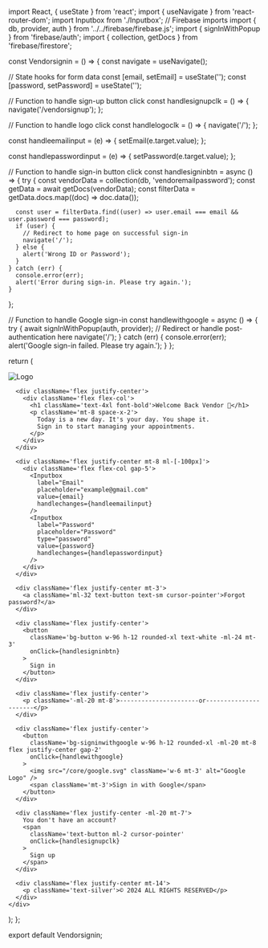 import React, { useState } from 'react';
import { useNavigate } from 'react-router-dom';
import Inputbox from './Inputbox';
// Firebase imports
import { db, provider, auth } from '../../firebase/firebase.js';
import { signInWithPopup } from 'firebase/auth';
import { collection, getDocs } from 'firebase/firestore';

const Vendorsignin = () => {
  const navigate = useNavigate();

  // State hooks for form data
  const [email, setEmail] = useState('');
  const [password, setPassword] = useState('');

  // Function to handle sign-up button click
  const handlesignupclk = () => {
    navigate('/vendorsignup');
  };

  // Function to handle logo click
  const handlelogoclk = () => {
    navigate('/');
  };

  const handleemailinput = (e) => {
    setEmail(e.target.value);
  };

  const handlepasswordinput = (e) => {
    setPassword(e.target.value);
  };

  // Function to handle sign-in button click
  const handlesigninbtn = async () => {
    try {
      const vendorData = collection(db, 'vendoremailpassword');
      const getData = await getDocs(vendorData);
      const filterData = getData.docs.map((doc) => doc.data());

      const user = filterData.find((user) => user.email === email && user.password === password);
      if (user) {
        // Redirect to home page on successful sign-in
        navigate('/');
      } else {
        alert('Wrong ID or Password');
      }
    } catch (err) {
      console.error(err);
      alert('Error during sign-in. Please try again.');
    }
  };

  // Function to handle Google sign-in
  const handlewithgoogle = async () => {
    try {
      await signInWithPopup(auth, provider);
      // Redirect or handle post-authentication here
      navigate('/');
    } catch (err) {
      console.error(err);
      alert('Google sign-in failed. Please try again.');
    }
  };

  return (
    <div>
      <div>
        <img 
          src="/Selectionscreen/Logo.svg" 
          onClick={handlelogoclk} 
          className='w-32 m-10 cursor-pointer' 
          alt="Logo"
        />
      </div>

      <div className='flex justify-center'>
        <div className='flex flex-col'>
          <h1 className='text-4xl font-bold'>Welcome Back Vendor 👋</h1>
          <p className='mt-8 space-x-2'>
            Today is a new day. It's your day. You shape it. 
            Sign in to start managing your appointments.
          </p>
        </div>
      </div>

      <div className='flex justify-center mt-8 ml-[-100px]'>
        <div className='flex flex-col gap-5'>
          <Inputbox 
            label="Email" 
            placeholder="example@gmail.com" 
            value={email}
            handlechanges={handleemailinput}
          />
          <Inputbox 
            label="Password" 
            placeholder="Password" 
            type="password"
            value={password}
            handlechanges={handlepasswordinput}
          />
        </div>
      </div>

      <div className='flex justify-center mt-3'>
        <a className='ml-32 text-button text-sm cursor-pointer'>Forgot password?</a>
      </div>

      <div className='flex justify-center'>
        <button 
          className='bg-button w-96 h-12 rounded-xl text-white -ml-24 mt-3' 
          onClick={handlesigninbtn}
        >
          Sign in
        </button>
      </div>

      <div className='flex justify-center'>
        <p className='-ml-20 mt-8'>----------------------or----------------------</p>
      </div>

      <div className='flex justify-center'>
        <button 
          className='bg-signinwithgoogle w-96 h-12 rounded-xl -ml-20 mt-8 flex justify-center gap-2' 
          onClick={handlewithgoogle}
        >
          <img src="/core/google.svg" className='w-6 mt-3' alt="Google Logo" />
          <span className='mt-3'>Sign in with Google</span>
        </button>
      </div>

      <div className='flex justify-center -ml-20 mt-7'>
        You don't have an account?
        <span 
          className='text-button ml-2 cursor-pointer' 
          onClick={handlesignupclk}
        >
          Sign up
        </span>
      </div>

      <div className='flex justify-center mt-14'>
        <p className='text-silver'>© 2024 ALL RIGHTS RESERVED</p>
      </div>
    </div>
  );
};

export default Vendorsignin;
